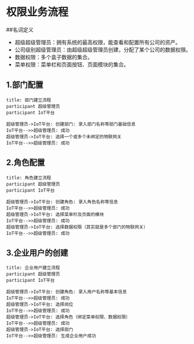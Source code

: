 # 权限业务流程

##名词定义
+ 超级超级管理员：拥有系统的最高权限，能查看和配置所有公司的资产。
+ 公司级别超级管理员：由超级超级管理员创建，分配了某个公司的数据权限。
+ 数据权限：多个盒子数据的集合。
+ 菜单权限：菜单栏和页面按钮、页面模块的集合。

## 1.部门配置
    
```sequence
title: 部门建立流程
participant 超级管理员
participant IoT平台

超级管理员->IoT平台: 创建部门: 录入部门名称等部门基础信息
IoT平台-->>超级管理员: 成功
超级管理员->IoT平台: 选择一个或多个未绑定的物联网关
IoT平台-->>超级管理员: 成功
```

## 2.角色配置
    
```sequence
title: 角色建立流程
participant 超级管理员
participant IoT平台

超级管理员->IoT平台: 创建角色: 录入角色名称等信息
IoT平台-->>超级管理员: 成功
超级管理员->IoT平台: 选择菜单栏及页面的模块
IoT平台-->>超级管理员: 成功
超级管理员->IoT平台: 选择数据权限（其实就是多个部门的物联网关）
IoT平台-->>超级管理员: 成功
```

## 3.企业用户的创建
    
```sequence
title: 企业用户建立流程
participant 超级管理员
participant IoT平台

超级管理员->IoT平台: 创建角色: 录入用户名称等基本信息
IoT平台-->>超级管理员: 成功
超级管理员->IoT平台: 选择岗位
IoT平台-->>超级管理员: 成功
超级管理员->IoT平台: 选择角色（绑定菜单权限、数据权限）
IoT平台-->>超级管理员: 成功
超级管理员->IoT平台: 选择部门
IoT平台-->>超级管理员: 生成企业用户成功
```
